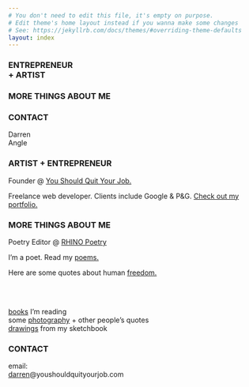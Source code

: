 ```yaml
---
# You don't need to edit this file, it's empty on purpose.
# Edit theme's home layout instead if you wanna make some changes
# See: https://jekyllrb.com/docs/themes/#overriding-theme-defaults
layout: index
---
```

<div class="split-layout-wrapper">
  <div class="left-section-titles">
    <h3 id="artist-entrepreneur">ENTREPRENEUR<br/><span class="brand">+</span> ARTIST</h3>
    <h3 id="more-more-more">MORE THINGS ABOUT ME</h3>
    <h3 id="contact">CONTACT</h3>
  </div>
  <div class="right-section">
    <div class="title-text">Darren<br/>Angle</div>
    <div class="spacer"></div>
    <div class="left-border">
    <h3 class="artist-entrepreneur mobile-title">ARTIST <span class="brand">+</span> ENTREPRENEUR</h3>
    <p>Founder @ <a href="https://youshouldquityourjob.com/" target="_blank">You Should Quit Your Job.</a></p>
    <p>Freelance web developer. Clients include Google & P&G. <a href="/portfolio">Check out my portfolio.</a></p>
    <h3 class="more-more-more mobile-title">MORE THINGS ABOUT ME</h3>
    <p>Poetry Editor @ <a href="https://rhinopoetry.org/" target="_blank">RHINO Poetry</a></p>
    <p>I’m a poet. Read my <a href="/poetry">poems.</a></p>
    <p>Here are some quotes about human <a href="/freedom">freedom.</a></p><br /><br />
    <p><a href="https://www.goodreads.com/user/show/1670587-darren-angle" target="_blank">books</a> I’m reading<br />
    some <a href="https://www.instagram.com/rapnamedarren/" target="_blank">photography</a> + other people’s quotes<br />
    <a href="https://www.instagram.com/drawdarren/" target="_blank">drawings</a> from my sketchbook</p>
    <h3 class="contact mobile-title">CONTACT</h3>
    <p>email:<br />
    <a href="mailto:darren@youshouldquityourjob.com">darren</a>@youshouldquityourjob.com</p>
    </div>
  </div>

</div>
